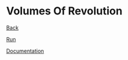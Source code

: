 # Volumes Of Revolution

[Back](https://alexduggan1.github.io/SeniorProject/)

[Run](https://alexduggan1.github.io/SeniorProject/VolumesOfRevolution/build/web)

[Documentation](https://alexduggan1.github.io/SeniorProject/VolumesOfRevolution/docs)
